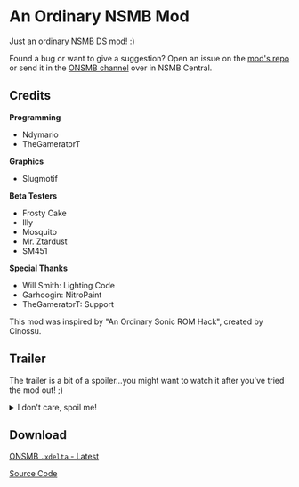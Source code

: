 # An Ordinary NSMB Mod
Just an ordinary NSMB DS mod! :)

Found a bug or want to give a suggestion? Open an issue on the [mod's repo](https://github.com/Ndymario/Ordinary-NSMB-Mod) or send it in the [ONSMB channel](https://discord.com/channels/399424476259024897/1300891995065286717) over in NSMB Central.

## Credits
__Programming__
- Ndymario
- TheGameratorT

__Graphics__
- Slugmotif

__Beta Testers__
- Frosty Cake
- Illy
- Mosquito
- Mr. Ztardust
- SM451

__Special Thanks__
- Will Smith: Lighting Code
- Garhoogin: NitroPaint
- TheGameratorT: Support

This mod was inspired by "An Ordinary Sonic ROM Hack", created by Cinossu.

## Trailer
The trailer is a bit of a spoiler...you might want to watch it after you've tried the mod out! ;)

<details>
  <summary>I don't care, spoil me!</summary>
  <iframe width="560" height="315" src="https://www.youtube.com/embed/PhglVt6kQWI" frameborder="0" allow="accelerometer; autoplay; clipboard-write; encrypted-media; gyroscope; picture-in-picture" allowfullscreen></iframe>
</details>

## Download
[ONSMB `.xdelta` - Latest](https://github.com/Ndymario/Ordinary-NSMB-Mod/releases/latest)

[Source Code](https://github.com/Ndymario/Ordinary-NSMB-Mod)
